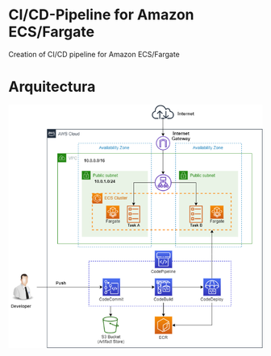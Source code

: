 # CI/CD-Pipeline for Amazon ECS/Fargate
Creation of CI/CD pipeline for Amazon ECS/Fargate

# Arquitectura

![asg](assets/Pipeline.png)
